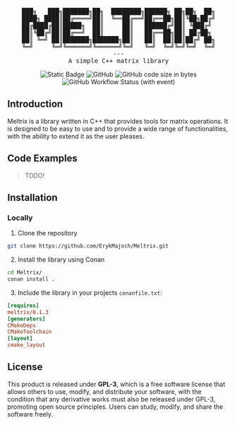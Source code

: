 <div align="center">
<pre>
███╗   ███╗███████╗██╗  ████████╗██████╗ ██╗██╗  ██╗
████╗ ████║██╔════╝██║  ╚══██╔══╝██╔══██╗██║╚██╗██╔╝
██╔████╔██║█████╗  ██║     ██║   ██████╔╝██║ ╚███╔╝ 
██║╚██╔╝██║██╔══╝  ██║     ██║   ██╔══██╗██║ ██╔██╗ 
██║ ╚═╝ ██║███████╗███████╗██║   ██║  ██║██║██╔╝ ██╗
╚═╝     ╚═╝╚══════╝╚══════╝╚═╝   ╚═╝  ╚═╝╚═╝╚═╝  ╚═╝
---
A simple C++ matrix library
</pre>

![Static Badge](https://img.shields.io/badge/Language-C%2B%2B%2017-purple)
![GitHub](https://img.shields.io/github/license/ErykMajoch/Meltrix?style=flat&label=License&color=purple) ![GitHub code size in bytes](https://img.shields.io/github/languages/code-size/ErykMajoch/Meltrix?label=Library%20Size&color=purple) ![GitHub Workflow Status (with event)](https://img.shields.io/github/actions/workflow/status/ErykMajoch/Meltrix/cmake-multi-platform.yml?label=Build)

</div>

## Introduction

Meltrix is a library written in C++ that provides tools for matrix operations. It is designed to be easy to use and to
provide a wide range of functionalities, with the ability to extend it as the user pleases.

## Code Examples

> TODO!

## Installation

### Locally

1. Clone the repository

```bash
git clone https://github.com/ErykMajoch/Meltrix.git
```

2. Install the library using Conan

```bash
cd Meltrix/
conan install .
```

3. Include the library in your projects `conanfile.txt`:

```cfg
[requires]
meltrix/0.1.3
[generators]
CMakeDeps
CMakeToolchain
[layout]
cmake_layout
```

## License

This product is released under **GPL-3**, which is a free software license that allows others to use, modify, and
distribute your software, with the condition that any derivative works must also be released under GPL-3, promoting open
source principles. Users can study, modify, and share the software freely.
